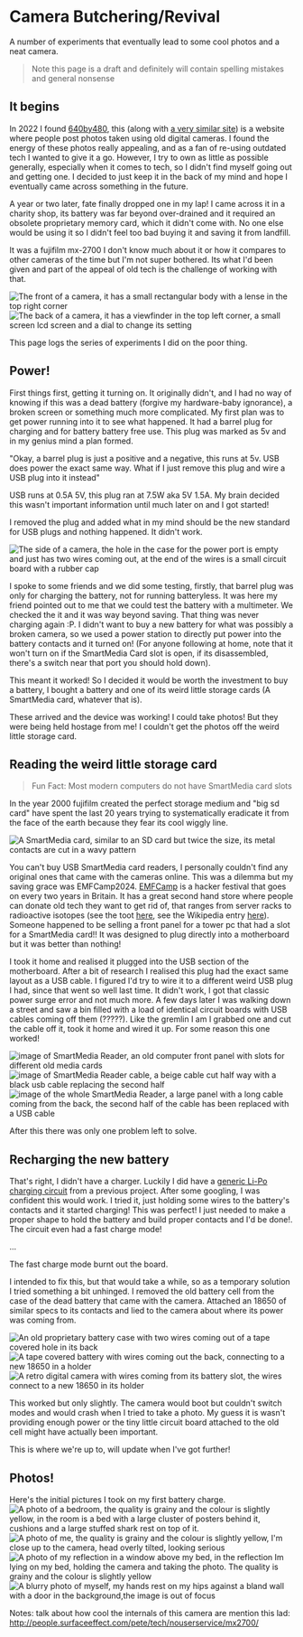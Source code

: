 
# Camera Butchering/Revival 
A number of experiments that eventually lead to some cool photos and a neat camera.

> Note this page is a draft and definitely will contain spelling mistakes and general nonsense

## It begins
In 2022 I found [640by480](https://640by480.com/), this (along with [a very similar site](https://640x480.net/album.php?posn=last&size=small)) is a website where people post photos taken using old digital cameras. I found the energy of these photos really appealing, and as a fan of re-using outdated tech I wanted to give it a go. However, I try to own as little as possible generally, especially when it comes to tech, so I didn't find myself going out and getting one. I decided to just keep it in the back of my mind and hope I eventually came across something in the future.

A year or two later, fate finally dropped one in my lap! I came across it in a charity shop, its battery was far beyond over-drained and it required an obsolete proprietary memory card, which it didn't come with. No one else would be using it so I didn't feel too bad buying it and saving it from landfill.

It was a fujifilm mx-2700 I don't know much about it or how it compares to other cameras of the time but I'm not super bothered. Its what I'd been given and part of the appeal of old tech is the challenge of working with that.

![The front of a camera, it has a small rectangular body with a lense in the top right corner](camera1.jpg)
![The back of a camera, it has a viewfinder in the top left corner, a small screen lcd screen and a dial to change its setting](camera3.jpg)


This page logs the series of experiments I did on the poor thing.

## Power!
First things first, getting it turning on. It originally didn't, and I had no way of knowing if this was a dead battery (forgive my hardware-baby ignorance), a broken screen or something much more complicated. My first plan was to get power running into it to see what happened. It had a barrel plug for charging and for battery battery free use. This plug was marked as 5v and in my genius mind a plan formed.

"Okay, a barrel plug is just a positive and a negative, this runs at 5v. USB does power the exact same way. What if I just remove this plug and wire a USB plug into it instead"

USB runs at 0.5A 5V, this plug ran at 7.5W aka 5V 1.5A. My brain decided this wasn't important information until much later on and I got started!

I removed the plug and added what in my mind should be the new standard for USB plugs and nothing happened. It didn't work.  

![The side of a camera, the hole in the case for the power port is empty and just has two wires coming out, at the end of the wires is a small circuit board with a rubber cap](camera2.jpg)

I spoke to some friends and we did some testing, firstly, that barrel plug was only for charging the battery, not for running batteryless. It was here my friend pointed out to me that we could test the battery with a multimeter. We checked the it and it was way beyond saving. That thing was never charging again :P. I didn't want to buy a new battery for what was possibly a broken camera, so we used a power station to directly put power into the battery contacts and it turned on! (For anyone following at home, note that it won't turn on if the SmartMedia Card slot is open, if its disassembled, there's a switch near that port you should hold down).

This meant it worked! So I decided it would be worth the investment to buy a battery, I bought a battery and one of its weird little storage cards (A SmartMedia card, whatever that is).

These arrived and the device was working! I could take photos! But they were being held hostage from me! I couldn't get the photos off the weird little storage card. 

## Reading the weird little storage card
> Fun Fact: Most modern computers do not have SmartMedia card slots

In the year 2000 fujifilm created the perfect storage medium and "big sd card" have spent the last 20 years trying to systematically eradicate it from the face of the earth because they fear its cool wiggly line. 

![A SmartMedia card, similar to an SD card but twice the size, its metal contacts are cut in a wavy pattern](SmartMediaCard.jpg)

You can't buy USB SmartMedia card readers, I personally couldn't find any original ones that came with the cameras online. This was a dilemma but my saving grace was EMFCamp2024. [EMFCamp](https://www.emfcamp.org/) is a hacker festival that goes on every two years in Britain. It has a great second hand store where people can donate old tech they want to get rid of, that ranges from server racks to radioactive isotopes (see the toot [here](orphanedSourceToot.png), see the Wikipedia entry [here](https://en.wikipedia.org/wiki/List_of_orphan_source_incidents#2020s)). Someone happened to be selling a front panel for a tower pc that had a slot for a SmartMedia card!! It was designed to plug directly into a motherboard but it was better than nothing!

I took it home and realised it plugged into the USB section of the motherboard. After a bit of research I realised this plug had the exact same layout as a USB cable. I figured I'd try to wire it to a different weird USB plug I had, since that went so well last time. It didn't work, I got that classic power surge error and not much more. A few days later I was walking down a street and saw a bin filled with a load of identical circuit boards with USB cables coming off them (?????). Like the gremlin I am I grabbed one and cut the cable off it, took it home and wired it up. For some reason this one worked!

![image of SmartMedia Reader, an old computer front panel with slots for different old media cards](SmartMediaReader1.jpg)
![image of SmartMedia Reader cable, a beige cable cut half way with a black usb cable replacing the second half](SmartMediaReader2.jpg)
![image of the whole SmartMedia Reader, a large panel with a long cable coming from the back, the second half of the cable has been replaced with a USB cable](SmartMediaReader3.jpg)

After this there was only one problem left to solve.

## Recharging the new battery
That's right, I didn't have a charger. Luckily I did have a [generic Li-Po charging circuit](https://shop.pimoroni.com/products/lipo-amigo?variant=39779302506579) from a previous project. After some googling, I was confident this would work. I tried it, just holding some wires to the battery's contacts and it started charging! This was perfect! I just needed to make a proper shape to hold the battery and build proper contacts and I'd be done!. The circuit even had a fast charge mode!

...

The fast charge mode burnt out the board. 

I intended to fix this, but that would take a while, so as a temporary solution I tried something a bit unhinged. I removed the old battery cell from the case of the dead battery that came with the camera. Attached an 18650 of similar specs to its contacts and lied to the camera about where its power was coming from. 

![An old proprietary battery case with two wires coming out of a tape covered hole in its back](batteryLies1.jpg)
![A tape covered battery with wires coming out the back, connecting to a new 18650 in a holder](batteryLies2.jpg)
![A retro digital camera with wires coming from its battery slot, the wires connect to a new 18650 in its holder](batteryLies3.jpg)

This worked but only slightly. The camera would boot but couldn't switch modes and would crash when I tried to take a photo. My guess it is wasn't providing enough power or the tiny little circuit board attached to the old cell might have actually been important.

This is where we're up to, will update when I've got further!

## Photos!
Here's the initial pictures I took on my first battery charge.
![A photo of a bedroom, the quality is grainy and the colour is slightly yellow, in the room is a bed with a large cluster of posters behind it, cushions and a large stuffed shark rest on top of it.](oldPhoto1.jpg)
![A photo of me, the quality is grainy and the colour is slightly yellow, I'm close up to the camera, head overly tilted, looking serious](oldPhoto2.jpg)
![A photo of my reflection in a window above my bed, in the reflection Im lying on my bed, holding the camera and taking the photo. The quality is grainy and the colour is slightly yellow](oldPhoto3.jpg)
![A blurry photo of myself, my hands rest on my hips against a bland wall with a door in the background,the image is out of focus](oldPhoto4.jpg)



Notes:
talk about how cool the internals of this camera are
mention this lad: http://people.surfaceeffect.com/pete/tech/nouserservice/mx2700/


 
